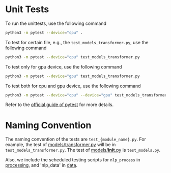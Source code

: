# Unit Tests

To run the unittests, use the following command

```bash
python3 -m pytest --device="cpu" .
```

To test for certain file, e.g., the `test_models_transformer.py`, use the following command

```bash
python3 -m pytest --device="cpu" test_models_transformer.py
```

To test only for gpu device, use the following command

```bash
python3 -m pytest --device="gpu" test_models_transformer.py
```

To test both for cpu and gpu device, use the following command

```bash
python3 -m pytest --device="cpu" --device="gpu" test_models_transformer.py
```

Refer to the [official guide of pytest](https://docs.pytest.org/en/latest/) for more details.

# Naming Convention

The naming convention of the tests are `test_{module_name}.py`. 
For example, the test of [models/transformer.py](../src/gluonnlp/models/transformer.py) will be in 
`test_models_transformer.py`. The test of [models/__init__.py](../src/gluonnlp/models/__init__.py) 
is `test_models.py`. 

Also, we include the scheduled testing scripts for `nlp_process` in [processing](processing), 
and 'nlp_data' in [data](data).

